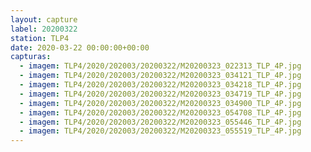 ```yaml
---
layout: capture
label: 20200322
station: TLP4
date: 2020-03-22 00:00:00+00:00
capturas:
  - imagem: TLP4/2020/202003/20200322/M20200323_022313_TLP_4P.jpg
  - imagem: TLP4/2020/202003/20200322/M20200323_034121_TLP_4P.jpg
  - imagem: TLP4/2020/202003/20200322/M20200323_034218_TLP_4P.jpg
  - imagem: TLP4/2020/202003/20200322/M20200323_034719_TLP_4P.jpg
  - imagem: TLP4/2020/202003/20200322/M20200323_034900_TLP_4P.jpg
  - imagem: TLP4/2020/202003/20200322/M20200323_054708_TLP_4P.jpg
  - imagem: TLP4/2020/202003/20200322/M20200323_055446_TLP_4P.jpg
  - imagem: TLP4/2020/202003/20200322/M20200323_055519_TLP_4P.jpg
---
```

